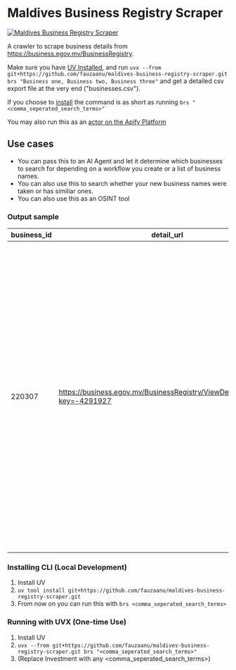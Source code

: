 # Maldives Business Registry Scraper

[![Maldives Business Registry Scraper](https://apify.com/actor-badge?actor=fauzaanu/maldives-business-registry-scraper)](https://apify.com/fauzaanu/maldives-business-registry-scraper)

A crawler to scrape business details from https://business.egov.mv/BusinessRegistry. 

Make sure you have [UV Installed](https://docs.astral.sh/uv/getting-started/installation/), and run `uvx --from git+https://github.com/fauzaanu/maldives-business-registry-scraper.git brs "Business one, Business two, Business three"` and get a detailed csv export file at the very end ("businesses.csv"). 

If you choose to [install](#Installing-CLI) the command is as short as running `brs "<comma_seperated_search_terms>"`

You may also run this as an [actor on the Apify Platform](https://apify.com/fauzaanu/maldives-business-registry-scraper)

## Use cases

- You can pass this to an AI Agent and let it determine which businesses to search for depending on a workflow you create or a list of business names. 
- You can also use this to search whether your new business names were taken or has similiar ones.
- You can also use this as an OSINT tool


### Output sample

| business_id | detail_url | page_type | extracted_at | business_name | business_type | address | registration_number | status | upn | sme_classification | owner | managing_director | board_of_directors | board_of_directors_count | shareholders | shareholders_count | business_names | business_names_count | business_activities | business_activities_count | permits | licenses |
|-------------|------------|-----------|--------------|---------------|---------------|---------|---------------------|--------|-----|--------------------|-------|-------------------|--------------------|--------------------------|--------------|--------------------|----------------|---------------------|--------------------|--------------------------|---------|----------|
| 220307 | https://business.egov.mv/BusinessRegistry/ViewDetails/220307?key=-4291927 | business_detail |  | edrova Pvt Ltd | Company | Boduvelu Avah. Muiythoshige L. Maavah, Maldives | C12522023 | Registered | 2023PV10023A | Not an SME |  | Ahmed Javaad | [{'name': 'Ahmed Javaad', 'appointed_date': '21-Aug-2023'}, {'name': 'Fauzaan Gasim', 'appointed_date': '21-Aug-2023'}] | 2 | [{'name': 'Fauzaan Gasim', 'join_date': '21-Aug-2023'}, {'name': 'Ahmed Javaad', 'join_date': '21-Aug-2023'}] | 2 | [{'name': 'lessonfuse', 'number': 'BN47822023', 'upn': 'BN20231027120C'}, {'name': 'EDZET', 'number': 'BN23202024', 'upn': 'BN20240530640H'}] | 2 | [{'number': 'BP82052023', 'activity_description': '854901 Education that is not definable by level', 'state': 'Issued', 'issued_date': '26-Feb-2024', 'expiry_date': '', 'business_name': '', 'address': 'Boduvelu Avah. Muiythoshige, L. Maavah, Maldives, L. Maavah, Rahdhebai Magu 15071, L. Maavah, Maldives'}, {'number': 'BP37042024', 'activity_description': '854901 Education that is not definable by level', 'state': 'Issued', 'issued_date': '17-May-2024', 'expiry_date': '', 'business_name': '', 'address': 'Muiythoshige, L.Maavah,Maldives, Rahdhebai Magu 15071, L. Maavah, Maldives'}] | 2 | {'has_permits': False, 'message': 'Does not have any business permit owned by edrova Pvt Ltd', 'permits_list': []} | {'has_licenses': False, 'message': 'Does not have any business license owned by edrova Pvt Ltd', 'licenses_list': []} |

### Installing CLI (Local Development)

1. Install UV
2. `uv tool install git+https://github.com/fauzaanu/maldives-business-registry-scraper.git`
3. From now on you can run this with `brs <comma_seperated_search_terms>`

### Running with UVX (One-time Use)

1. Install UV
2. `uvx --from git+https://github.com/fauzaanu/maldives-business-registry-scraper.git brs "<comma_seperated_search_terms>"`
3. (Replace Investment with any <comma_seperated_search_terms>)
